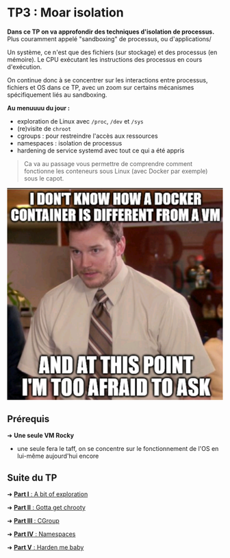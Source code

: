# TP3 : Moar isolation

**Dans ce TP on va approfondir des techniques d'isolation de processus.** Plus couramment appelé "sandboxing" de processus, ou d'applications/

Un système, ce n'est que des fichiers (sur stockage) et des processus (en mémoire). Le CPU exécutant les instructions des processus en cours d'exécution.

On continue donc à se concentrer sur les interactions entre processus, fichiers et OS dans ce TP, avec un zoom sur certains mécanismes spécifiquement liés au sandboxing.

**Au menuuuu du jour :**

- exploration de Linux avec `/proc`, `/dev` et `/sys`
- (re)visite de `chroot`
- cgroups : pour restreindre l'accès aux ressources
- namespaces : isolation de processus
- hardening de service systemd avec tout ce qui a été appris

> Ca va au passage vous permettre de comprendre comment fonctionne les conteneurs sous Linux (avec Docker par exemple) sous le capot.

![afraid to ask](./img/ask.png)

## Prérequis

➜ **Une seule VM Rocky**

- une seule fera le taff, on se concentre sur le fonctionnement de l'OS en lui-même aujourd'hui encore

## Suite du TP

➜ [**Part I** : A bit of exploration](./part1.md)

➜ [**Part II** : Gotta get chrooty](./part2.md)

➜ [**Part III** : CGroup](./part3.md)

➜ [**Part IV** : Namespaces](./part4.md)

➜ [**Part V** : Harden me baby](./part5.md)
